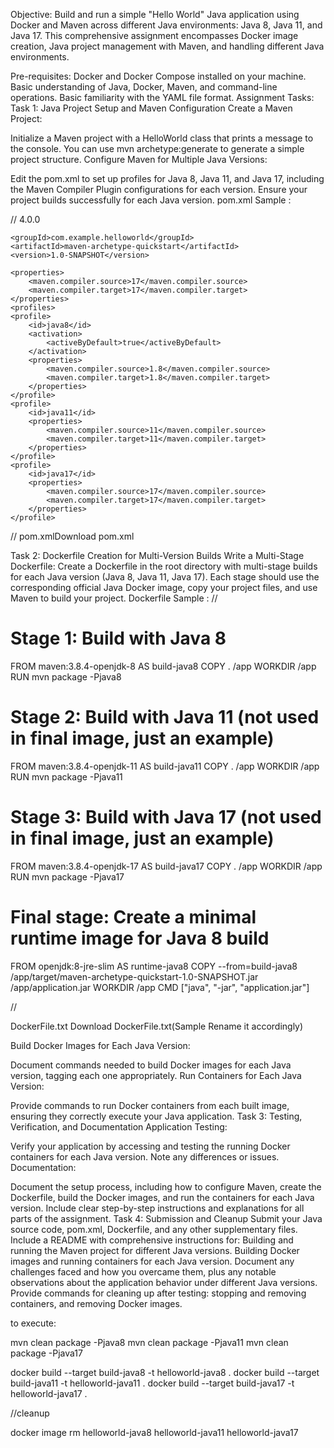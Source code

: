 Objective:
Build and run a simple "Hello World" Java application using Docker and Maven across different Java environments: Java 8, Java 11, and Java 17. This comprehensive assignment encompasses Docker image creation, Java project management with Maven, and handling different Java environments.

Pre-requisites:
Docker and Docker Compose installed on your machine.
Basic understanding of Java, Docker, Maven, and command-line operations.
Basic familiarity with the YAML file format.
Assignment Tasks:
Task 1: Java Project Setup and Maven Configuration
Create a Maven Project:

Initialize a Maven project with a HelloWorld class that prints a message to the console. You can use mvn archetype:generate to generate a simple project structure.
Configure Maven for Multiple Java Versions:

Edit the pom.xml to set up profiles for Java 8, Java 11, and Java 17, including the Maven Compiler Plugin configurations for each version. Ensure your project builds successfully for each Java version.
pom.xml Sample :

// <?xml version="1.0" encoding="UTF-8"?>
<project xmlns="http://maven.apache.org/POM/4.0.0"
         xmlns:xsi="http://www.w3.org/2001/XMLSchema-instance"
         xsi:schemaLocation="http://maven.apache.org/POM/4.0.0 http://maven.apache.org/xsd/maven-4.0.0.xsd">
    <modelVersion>4.0.0</modelVersion>

    <groupId>com.example.helloworld</groupId>
    <artifactId>maven-archetype-quickstart</artifactId>
    <version>1.0-SNAPSHOT</version>

    <properties>
        <maven.compiler.source>17</maven.compiler.source>
        <maven.compiler.target>17</maven.compiler.target>
    </properties>
    <profiles>
    <profile>
        <id>java8</id>
        <activation>
            <activeByDefault>true</activeByDefault>
        </activation>
        <properties>
            <maven.compiler.source>1.8</maven.compiler.source>
            <maven.compiler.target>1.8</maven.compiler.target>
        </properties>
    </profile>
    <profile>
        <id>java11</id>
        <properties>
            <maven.compiler.source>11</maven.compiler.source>
            <maven.compiler.target>11</maven.compiler.target>
        </properties>
    </profile>
    <profile>
        <id>java17</id>
        <properties>
            <maven.compiler.source>17</maven.compiler.source>
            <maven.compiler.target>17</maven.compiler.target>
        </properties>
    </profile>
</profiles>


</project>
//
pom.xmlDownload pom.xml

Task 2: Dockerfile Creation for Multi-Version Builds
Write a Multi-Stage Dockerfile:
Create a Dockerfile in the root directory with multi-stage builds for each Java version (Java 8, Java 11, Java 17). Each stage should use the corresponding official Java Docker image, copy your project files, and use Maven to build your project.
Dockerfile Sample :
//
# Stage 1: Build with Java 8
FROM maven:3.8.4-openjdk-8 AS build-java8
COPY . /app
WORKDIR /app
RUN mvn package -Pjava8

# Stage 2: Build with Java 11 (not used in final image, just an example)
FROM maven:3.8.4-openjdk-11 AS build-java11
COPY . /app
WORKDIR /app
RUN mvn package -Pjava11

# Stage 3: Build with Java 17 (not used in final image, just an example)
FROM maven:3.8.4-openjdk-17 AS build-java17
COPY . /app
WORKDIR /app
RUN mvn package -Pjava17

# Final stage: Create a minimal runtime image for Java 8 build
FROM openjdk:8-jre-slim AS runtime-java8
COPY --from=build-java8 /app/target/maven-archetype-quickstart-1.0-SNAPSHOT.jar /app/application.jar
WORKDIR /app
CMD ["java", "-jar", "application.jar"]

//


DockerFile.txt Download DockerFile.txt(Sample Rename it accordingly)

Build Docker Images for Each Java Version:

Document commands needed to build Docker images for each Java version, tagging each one appropriately.
Run Containers for Each Java Version:

Provide commands to run Docker containers from each built image, ensuring they correctly execute your Java application.
Task 3: Testing, Verification, and Documentation
Application Testing:

Verify your application by accessing and testing the running Docker containers for each Java version. Note any differences or issues.
Documentation:

Document the setup process, including how to configure Maven, create the Dockerfile, build the Docker images, and run the containers for each Java version.
Include clear step-by-step instructions and explanations for all parts of the assignment.
Task 4: Submission and Cleanup
Submit your Java source code, pom.xml, Dockerfile, and any other supplementary files.
Include a README with comprehensive instructions for:
Building and running the Maven project for different Java versions.
Building Docker images and running containers for each Java version.
Document any challenges faced and how you overcame them, plus any notable observations about the application behavior under different Java versions.
Provide commands for cleaning up after testing: stopping and removing containers, and removing Docker images.



to execute: 

mvn clean package -Pjava8
mvn clean package -Pjava11
mvn clean package -Pjava17




docker build --target build-java8 -t helloworld-java8 .
docker build --target build-java11 -t helloworld-java11 .
docker build --target build-java17 -t helloworld-java17 .



//cleanup 

docker image rm helloworld-java8 helloworld-java11 helloworld-java17

